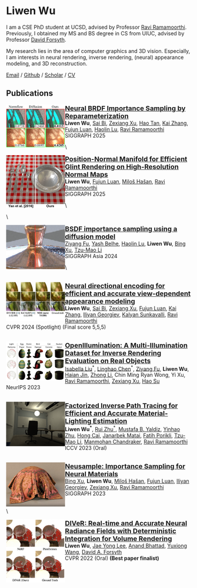 # Liwen Wu

I am a CSE PhD student at UCSD, advised by Professor [Ravi Ramamoorthi](https://cseweb.ucsd.edu/~ravir/). Previously, I obtained my MS and BS degree in CS from UIUC, advised by Professor [David Forsyth](http://luthuli.cs.uiuc.edu/~daf/).

My research lies in the area of computer graphics and 3D vision. Especially, I am interests in neural rendering, inverse rendering, (neural) appearance modeling, and 3D reconstruction.

[Email](liw026@ucsd.edu) / [Github](https://github.com/lwwu2) / [Scholar](https://scholar.google.com/citations?user=_7OXdUcAAAAJ&hl=en) / [CV](pdfs/CV.pdf)



## Publications

<img align="left" width="160" src="images/25reparam.png"><b><a href="https://github.com/lwwu2/reparam25"><font size="4">Neural BRDF Importance Sampling by Reparameterization</font></a></b><br>**Liwen Wu**, [Sai Bi](https://sai-bi.github.io/), [Zexiang Xu](https://zexiangxu.github.io/), [Hao Tan](https://www.cs.unc.edu/~airsplay/), [Kai Zhang](https://kai-46.github.io/website/), [Fujun Luan](https://luanfujun.com/), [Haolin Lu](https://suikasibyl.github.io/), [Ravi Ramamoorthi](https://cseweb.ucsd.edu/~ravir/)<br>SIGGRAPH 2025

\

<img align="left" width="160" src="images/25glint.png"><b><a href="https://github.com/lwwu2/glint24"><font size="4">Position-Normal Manifold for Efficient Glint Rendering on High-Resolution Normal Maps</font></a></b><br>**Liwen Wu**, [Fujun Luan](https://luanfujun.com/), [Miloš Hašan](http://miloshasan.net/), [Ravi Ramamoorthi](https://cseweb.ucsd.edu/~ravir/)<br>SIGGRAPH 2025

\

\

<img align="left" width="160" src="images/24bsdfdiff.png"><b><a href="https://fzy28.github.io/BSDF_diffusion_sampling_web/"><font size="4">BSDF importance sampling using a diffusion model</font></a></b><br>[Ziyang Fu](https://fzy28.github.io/), [Yash Belhe](https://yashbelhe.github.io/), [Haolin Lu](https://suikasibyl.github.io/), **Liwen Wu**, [Bing Xu](https://bingxu.tech/), [Tzu-Mao Li](https://cseweb.ucsd.edu/~tzli/)<br>SIGGRAPH Asia 2024

\

\
<img align="left" width="160" src="images/24nde.jpg"><b><a href="https://lwwu2.github.io/nde/"><font size="4">Neural directional encoding for efficient and accurate view-dependent appearance modeling</font></a></b><br>**Liwen Wu**, [Sai Bi](https://sai-bi.github.io/), [Zexiang Xu](https://zexiangxu.github.io/), [Fujun Luan](https://luanfujun.com/), [Kai Zhang](https://kai-46.github.io/website/), [Iliyan Georgiev](https://iliyan.com/), [Kalyan Sunkavalli](http://www.kalyans.org/), [Ravi Ramamoorthi](https://cseweb.ucsd.edu/~ravir/)<br>CVPR 2024 (Spotlight) (Final score 5,5,5)

\
<img align="left" width="160" src="images/23openillumination.png"><b><a href="https://oppo-us-research.github.io/OpenIllumination/"><font size="4">OpenIllumination: A Multi-Illumination Dataset for Inverse Rendering Evaluation on Real Objects</font></a></b><br>[Isabella Liu](https://www.liuisabella.com/)<sup>\*</sup>, [Linghao Chen](https://ootts.github.io/)<sup>\*</sup>, [Ziyang Fu](https://fzy28.github.io/), **Liwen Wu**, [Haian Jin](https://haian-jin.github.io/), [Zhong Li](https://sites.google.com/site/lizhong19900216),
Chin Ming Ryan Wong, Yi Xu, [Ravi Ramamoorthi](https://cseweb.ucsd.edu/~ravir/), [Zexiang Xu](https://cseweb.ucsd.edu/~zex014), [Hao Su](http://ai.ucsd.edu/~haosu/)<br>NeurIPS 2023

\
<img align="left" width="160" src="images/23fipt.png"><b><a href="https://jerrypiglet.github.io/fipt-ucsd/"><font size="4">Factorized Inverse Path Tracing for Efficient and Accurate Material-Lighting Estimation</font></a></b><br>**Liwen Wu<sup>\*</sup>**, [Rui Zhu<sup>\*</sup>](https://jerrypiglet.github.io/), [Mustafa B. Yaldiz](https://myaldiz.info/), [Yinhao Zhu](https://yinhaoz.github.io/), [Hong Cai](https://scholar.google.com/citations?user=9y3Kd3cAAAAJ&hl=en), [Janarbek Matai](https://janarbek.github.io/), [Fatih Porikli](https://www.porikli.com/), [Tzu-Mao Li](https://cseweb.ucsd.edu/~tzli/), [Manmohan Chandraker](https://cseweb.ucsd.edu/~mkchandraker/), [Ravi Ramamoorthi](https://cseweb.ucsd.edu/~ravir/)<br>ICCV 2023 (Oral)

\
<img align="left" width="160" src="images/23neusample.jpg"><b><a href="https://cseweb.ucsd.edu/~viscomp/projects/neusample/"><font size="4">Neusample: Importance Sampling for Neural Materials</font></a></b><br>[Bing Xu](https://bingxu.tech/), **Liwen Wu**, [Miloš Hašan](http://miloshasan.net/), [Fujun Luan](https://luanfujun.com/), [Iliyan Georgiev](http://iliyan.com/), [Zexiang Xu](https://cseweb.ucsd.edu/~zex014/), [Ravi Ramamoorthi](https://cseweb.ucsd.edu/~ravir/)<br>SIGGRAPH 2023

\
\

<img align="left" width="160" src="images/22diver.png"><b><a href="https://lwwu2.github.io/diver/"><font size="4">DIVeR: Real-time and Accurate Neural Radiance Fields with Deterministic Integration for Volume Rendering</font></a></b><br>**Liwen Wu**, [Jae Yong Lee](https://jyl.kr/), [Anand Bhattad](https://anandbhattad.github.io/), [Yuxiong Wang](https://yxw.web.illinois.edu/), [David A. Forsyth](http://luthuli.cs.uiuc.edu/~daf/)<br>CVPR 2022 (Oral) **(Best paper finalist)**

